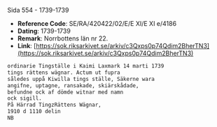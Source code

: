 Sida 554 - 1739-1739

- **Reference Code**: SE/RA/420422/02/E/E XI/E XI e/4186
- **Dating**: 1739-1739
- **Remark**: Norrbottens län nr 22.
- **Link**: [https://sok.riksarkivet.se/arkiv/c3Qxps0p74Qdim2BherTN3](https://sok.riksarkivet.se/arkiv/c3Qxps0p74Qdim2BherTN3)

```txt linenums="1"
ordinarie Tingställe i Kaimi Laxmark 14 marti 1739
tings rättens wägnar. Actum ut fupra
således uppå Kiwilla tings ställe, Säkerne wara
angifne, uptagne, ransakade, skiärskådade,
befundne ock af dömde witnar med namn
ock sigill.
På Härrad TingzRättens Wägnar,
1910 d 1110 delin
NB
```
